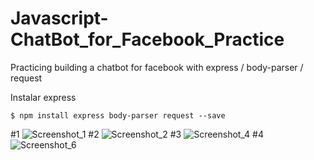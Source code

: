 # Javascript-ChatBot_for_Facebook_Practice
Practicing building a chatbot for facebook with express / body-parser / request

Instalar express

```Js
$ npm install express body-parser request --save
```
#1
![Screenshot_1](https://user-images.githubusercontent.com/71657821/94331103-854c5580-ff8f-11ea-897b-1f671235709a.png)
#2
![Screenshot_2](https://user-images.githubusercontent.com/71657821/94331104-867d8280-ff8f-11ea-86f7-d6f64461f19e.png)
#3
![Screenshot_4](https://user-images.githubusercontent.com/71657821/94331105-87aeaf80-ff8f-11ea-8e3e-05442900a63e.png)
#4
![Screenshot_6](https://user-images.githubusercontent.com/71657821/94331106-87aeaf80-ff8f-11ea-9944-84d5bb04f149.png)


